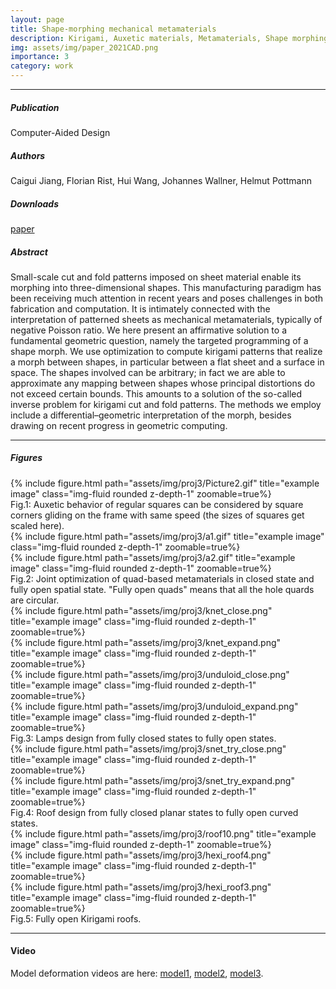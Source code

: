 ```yaml
---
layout: page
title: Shape-morphing mechanical metamaterials
description: Kirigami, Auxetic materials, Metamaterials, Shape morphing, Computational fabrication
img: assets/img/paper_2021CAD.png
importance: 3
category: work
---
```


------
##### **Publication**
Computer-Aided Design

##### **Authors**
Caigui Jiang, Florian Rist, Hui Wang, Johannes Wallner, Helmut Pottmann

##### **Downloads**
[paper](https://www.geometrie.tuwien.ac.at/geom/ig/publications/geommaterials/geommaterials.pdf)

##### **Abstract**
Small-scale cut and fold patterns imposed on sheet material enable its morphing into three-dimensional shapes. This manufacturing paradigm has been receiving much attention in recent years and poses challenges in both fabrication and computation. It is intimately connected with the interpretation of patterned sheets as mechanical metamaterials, typically of negative Poisson ratio. We here present an affirmative solution to a fundamental geometric question, namely the targeted programming of a shape morph. We use optimization to compute kirigami patterns that realize a morph between shapes, in particular between a flat sheet and a surface in space. The shapes involved can be arbitrary; in fact we are able to approximate any mapping between shapes whose principal distortions do not exceed certain bounds. This amounts to a solution of the so-called inverse problem for kirigami cut and fold patterns. The methods we employ include a differential–geometric interpretation of the morph, besides drawing on recent progress in geometric computing.

------

##### **Figures**

<div class="row">
    <div class="col-sm mt-3 mt-md-0">
        {% include figure.html path="assets/img/proj3/Picture2.gif" title="example image" class="img-fluid rounded z-depth-1" zoomable=true%}
    </div>
</div>
Fig.1: Auxetic behavior of regular squares can be considered by square corners gliding on the frame with same speed (the sizes of squares get scaled here).


<div class="row">
    <div class="col-sm mt-3 mt-md-0">
        {% include figure.html path="assets/img/proj3/a1.gif" title="example image" class="img-fluid rounded z-depth-1" zoomable=true%}
    </div>
    <div class="col-sm mt-3 mt-md-0">
        {% include figure.html path="assets/img/proj3/a2.gif" title="example image" class="img-fluid rounded z-depth-1" zoomable=true%}
    </div>
</div>
Fig.2: Joint optimization of quad-based metamaterials in closed state and fully open spatial state. "Fully open quads" means that all the hole quards are circular.


<div class="row">
    <div class="col-sm mt-3 mt-md-0">
        {% include figure.html path="assets/img/proj3/knet_close.png" title="example image" class="img-fluid rounded z-depth-1" zoomable=true%}
    </div>
    <div class="col-sm mt-3 mt-md-0">
        {% include figure.html path="assets/img/proj3/knet_expand.png" title="example image" class="img-fluid rounded z-depth-1" zoomable=true%}
    </div>
    <div class="col-sm mt-3 mt-md-0">
        {% include figure.html path="assets/img/proj3/unduloid_close.png" title="example image" class="img-fluid rounded z-depth-1" zoomable=true%}
    </div>
    <div class="col-sm mt-3 mt-md-0">
        {% include figure.html path="assets/img/proj3/unduloid_expand.png" title="example image" class="img-fluid rounded z-depth-1" zoomable=true%}
    </div>    
</div>
Fig.3: Lamps design from fully closed states to fully open states.


<div class="row">
    <div class="col-sm mt-3 mt-md-0">
        {% include figure.html path="assets/img/proj3/snet_try_close.png" title="example image" class="img-fluid rounded z-depth-1" zoomable=true%}
    </div>
    <div class="col-sm mt-3 mt-md-0">
        {% include figure.html path="assets/img/proj3/snet_try_expand.png" title="example image" class="img-fluid rounded z-depth-1" zoomable=true%}
    </div>
</div>
Fig.4: Roof design from fully closed planar states to fully open curved states.

<div class="row">
    <div class="col-sm mt-3 mt-md-0">
        {% include figure.html path="assets/img/proj3/roof10.png" title="example image" class="img-fluid rounded z-depth-1" zoomable=true%}
    </div>
    <div class="col-sm mt-3 mt-md-0">
        {% include figure.html path="assets/img/proj3/hexi_roof4.png" title="example image" class="img-fluid rounded z-depth-1" zoomable=true%}
    </div>
    <div class="col-sm mt-3 mt-md-0">
        {% include figure.html path="assets/img/proj3/hexi_roof3.png" title="example image" class="img-fluid rounded z-depth-1" zoomable=true%}
    </div>    
</div>
Fig.5: Fully open Kirigami roofs.


------

#### **Video**

Model deformation videos are here: [model1](https://vimeo.com/524221493/b7d951751c), [model2](https://vimeo.com/524221586/a53a1f1064), [model3](https://vimeo.com/524221545/c6b63f9480).
